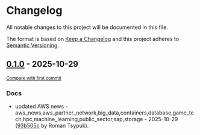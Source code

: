 # Changelog

All notable changes to this project will be documented in this file.

The format is based on [Keep a Changelog](http://keepachangelog.com/en/1.0.0/)
and this project adheres to [Semantic Versioning](http://semver.org/spec/v2.0.0.html).

<!-- insertion marker -->
## [0.1.0](https://github.com/tsypuk/aws-news/releases/tag/ver-2025-10-290.1.0) - 2025-10-29

<small>[Compare with first commit](https://github.com/tsypuk/aws-news/compare/76d254720d111c6fc46439ceefb69c8a9ec58440...ver-2025-10-29)</small>

### Docs

- updated AWS news - aws_news,aws_partner_network,big_data,containers,database,game_tech,hpc,machine_learning,public_sector,sap,storage - 2025-10-29 ([93b505c](https://github.com/tsypuk/aws-news/commit/93b505c54ce48759b9666df3b546ce1575172b14) by Roman Tsypuk).

